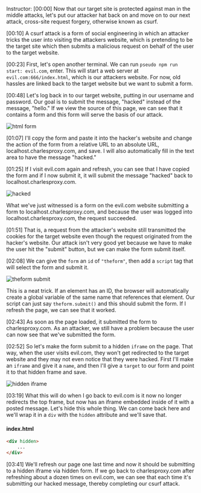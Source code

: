 Instructor: [00:00] Now that our target site is protected against man in the middle attacks, let's put our attacker hat back on and move on to our next attack, cross-site request forgery, otherwise known as csurf.

[00:10] A csurf attack is a form of social engineering in which an attacker tricks the user into visiting the attackers website, which is pretending to be the target site which then submits a malicious request on behalf of the user to the target website.

[00:23] First, let's open another terminal. We can run `pseudo npm run start: evil.com`, enter. This will start a web server at `evil.com:666/index.html`, which is our attackers website. For now, old hassles are linked back to the target website but we want to submit a form.

[00:48] Let's log back in to our target website, putting in our username and password. Our goal is to submit the message, "hacked" instead of the message, "hello." If we view the source of this page, we can see that it contains a form and this form will serve the basis of our attack.

![html form](../images/egghead-create-a-proof-of-concept-exploit-of-a-csurf-vulnerable-website-html-form.png)

[01:07] I'll copy the form and paste it into the hacker's website and change the action of the form from a relative URL to an absolute URL, localhost.charlesproxy.com, and save. I will also automatically fill in the text area to have the message "hacked."

[01:25] If I visit evil.com again and refresh, you can see that I have copied the form and if I now submit it, it will submit the message "hacked" back to localhost.charlesproxy.com. 

![hacked](../images/egghead-create-a-proof-of-concept-exploit-of-a-csurf-vulnerable-website-hacked.png)

What we've just witnessed is a form on the evil.com website submitting a form to localhost.charlesproxy.com, and because the user was logged into localhost.charlesproxy.com, the request succeeded.

[01:51] That is, a request from the attacker's website still transmitted the cookies for the target website even though the request originated from the hacker's website. Our attack isn't very good yet because we have to make the user hit the "submit" button, but we can make the form submit itself.

[02:08] We can give the `form` an `id` of `"theform"`, then add a `script` tag that will select the form and submit it. 

![theform submit](../images/egghead-create-a-proof-of-concept-exploit-of-a-csurf-vulnerable-website-theform-submit.png)

This is a neat trick. If an element has an ID, the browser will automatically create a global variable of the same name that references that element. Our script can just say `theform.submit()` and this should submit the form. If I refresh the page, we can see that it worked.

[02:43] As soon as the page loaded, it submitted the form to charlesproxy.com. As an attacker, we still have a problem because the user can now see that we've submitted the form.

[02:52] So let's make the form submit to a hidden `iframe` on the page. That way, when the user visits evil.com, they won't get redirected to the target website and they may not even notice that they were hacked. First I'll make an `iframe` and give it a `name`, and then I'll give a `target` to our form and point it to that hidden frame and save.

![hidden iframe](../images/egghead-create-a-proof-of-concept-exploit-of-a-csurf-vulnerable-website-hidden-iframe.png)

[03:19] What this will do when I go back to evil.com is it now no longer redirects the top frame, but now has an iframe embedded inside of it with a posted message. Let's hide this whole thing. We can come back here and we'll wrap it in a `div` with the `hidden` attribute and we'll save that.

#### index.html
```html
<div hidden>
    ...
</div>
```

[03:41] We'll refresh our page one last time and now it should be submitting to a hidden iframe via hidden form. If we go back to charlesproxy.com after refreshing about a dozen times on evil.com, we can see that each time it's submitting our hacked message, thereby completing our csurf attack.
